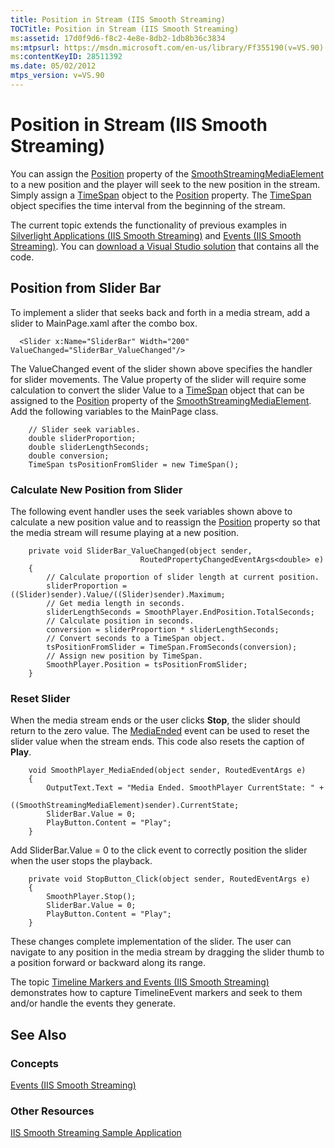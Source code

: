 ```yaml
---
title: Position in Stream (IIS Smooth Streaming)
TOCTitle: Position in Stream (IIS Smooth Streaming)
ms:assetid: 17d0f9d6-f8c2-4e8e-8db2-1db8b36c3834
ms:mtpsurl: https://msdn.microsoft.com/en-us/library/Ff355190(v=VS.90)
ms:contentKeyID: 28511392
ms.date: 05/02/2012
mtps_version: v=VS.90
---
```


# Position in Stream (IIS Smooth Streaming)

You can assign the [Position](smoothstreamingmediaelement-position-property-microsoft-web-media-smoothstreaming_1.md) property of the [SmoothStreamingMediaElement](smoothstreamingmediaelement-class-microsoft-web-media-smoothstreaming_1.md) to a new position and the player will seek to the new position in the stream. Simply assign a [TimeSpan](https://msdn.microsoft.com/library/269ew577) object to the [Position](smoothstreamingmediaelement-position-property-microsoft-web-media-smoothstreaming_1.md) property. The [TimeSpan](http://go.microsoft.com/fwlink/?linkid=181852) object specifies the time interval from the beginning of the stream.

The current topic extends the functionality of previous examples in [Silverlight Applications (IIS Smooth Streaming)](silverlight-applications.md) and [Events (IIS Smooth Streaming)](events.md). You can [download a Visual Studio solution](http://go.microsoft.com/fwlink/?linkid=182167) that contains all the code.

## Position from Slider Bar

To implement a slider that seeks back and forth in a media stream, add a slider to MainPage.xaml after the combo box.

``` 
  <Slider x:Name="SliderBar" Width="200" ValueChanged="SliderBar_ValueChanged"/>
```

The ValueChanged event of the slider shown above specifies the handler for slider movements. The Value property of the slider will require some calculation to convert the slider Value to a [TimeSpan](http://go.microsoft.com/fwlink/?linkid=181852) object that can be assigned to the [Position](smoothstreamingmediaelement-position-property-microsoft-web-media-smoothstreaming_1.md) property of the [SmoothStreamingMediaElement](smoothstreamingmediaelement-class-microsoft-web-media-smoothstreaming_1.md). Add the following variables to the MainPage class.

``` 
    // Slider seek variables.
    double sliderProportion;
    double sliderLengthSeconds;
    double conversion;
    TimeSpan tsPositionFromSlider = new TimeSpan();
```

### Calculate New Position from Slider

The following event handler uses the seek variables shown above to calculate a new position value and to reassign the [Position](smoothstreamingmediaelement-position-property-microsoft-web-media-smoothstreaming_1.md) property so that the media stream will resume playing at a new position.

``` 
    private void SliderBar_ValueChanged(object sender,
                             RoutedPropertyChangedEventArgs<double> e)
    {
        // Calculate proportion of slider length at current position.
        sliderProportion =  ((Slider)sender).Value/((Slider)sender).Maximum;
        // Get media length in seconds.
        sliderLengthSeconds = SmoothPlayer.EndPosition.TotalSeconds;
        // Calculate position in seconds.
        conversion = sliderProportion * sliderLengthSeconds;
        // Convert seconds to a TimeSpan object.
        tsPositionFromSlider = TimeSpan.FromSeconds(conversion);
        // Assign new position by TimeSpan.
        SmoothPlayer.Position = tsPositionFromSlider;
    }
```

### Reset Slider

When the media stream ends or the user clicks **Stop**, the slider should return to the zero value. The [MediaEnded](smoothstreamingmediaelement-mediaended-event-microsoft-web-media-smoothstreaming_1.md) event can be used to reset the slider value when the stream ends. This code also resets the caption of **Play**.

``` 
    void SmoothPlayer_MediaEnded(object sender, RoutedEventArgs e)
    {
        OutputText.Text = "Media Ended. SmoothPlayer CurrentState: " +
                    ((SmoothStreamingMediaElement)sender).CurrentState;
        SliderBar.Value = 0;
        PlayButton.Content = "Play";
    }
```

Add SliderBar.Value = 0 to the click event to correctly position the slider when the user stops the playback.

``` 
    private void StopButton_Click(object sender, RoutedEventArgs e)
    {
        SmoothPlayer.Stop();
        SliderBar.Value = 0;
        PlayButton.Content = "Play";
    }
```

These changes complete implementation of the slider. The user can navigate to any position in the media stream by dragging the slider thumb to a position forward or backward along its range.

The topic [Timeline Markers and Events (IIS Smooth Streaming)](timeline-markers-and-events.md) demonstrates how to capture TimelineEvent markers and seek to them and/or handle the events they generate.

## See Also

### Concepts

[Events (IIS Smooth Streaming)](events.md)

### Other Resources

[IIS Smooth Streaming Sample Application](http://go.microsoft.com/fwlink/?linkid=182167)

